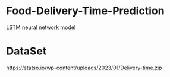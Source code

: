 # Food-Delivery-Time-Prediction
  LSTM neural network model

  # DataSet
  https://statso.io/wp-content/uploads/2023/01/Delivery-time.zip

